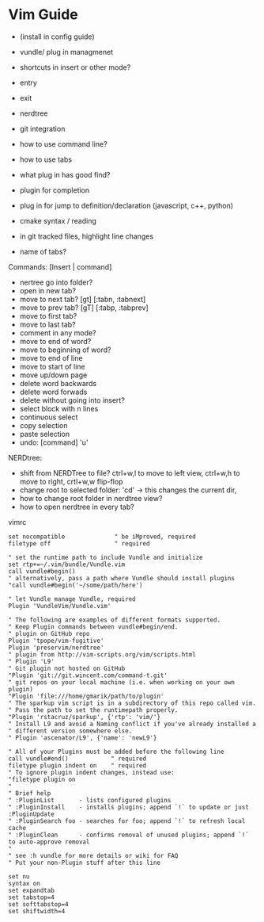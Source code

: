 # Vim Guide

- (install in config guide)
- vundle/ plug in managmenet

- shortcuts in insert or other mode?
- entry
- exit
- nerdtree
- git integration
- how to use command line?
- how to use tabs
- what plug in has good find?
- plugin for completion
- plug in for jump to definition/declaration (javascript, c++, python)
- cmake syntax / reading


- in git tracked files, highlight line changes
- name of tabs?

Commands: [Insert | command]
- nertree go into folder?
- open in new tab?
- move to next tab? [gt] [:tabn, :tabnext]
- move to prev tab? [gT] [:tabp, :tabprev]
- move to first tab?
- move to last tab?
- comment in any mode?
- move to end of word?
- move to beginning of word?
- move to end of line
- move to start of line
- move up/down page
- delete word backwards
- delete word forwads
- delete without going into insert?
- select block with n lines
- continuous select
- copy selection
- paste selection
- undo: [command] 'u'


NERDtree:
- shift from NERDTree to file? ctrl+w,l to move to left view, ctrl+w,h to move to right, crtl+w,w flip-flop
- change root to selected folder: 'cd' -> this changes the current dir,
- how to change root folder in nerdtree view?
- how to open nerdtree in every tab?

vimrc
```
set nocompatible              " be iMproved, required
filetype off                  " required

" set the runtime path to include Vundle and initialize
set rtp+=~/.vim/bundle/Vundle.vim
call vundle#begin()
" alternatively, pass a path where Vundle should install plugins
"call vundle#begin('~/some/path/here')

" let Vundle manage Vundle, required
Plugin 'VundleVim/Vundle.vim'

" The following are examples of different formats supported.
" Keep Plugin commands between vundle#begin/end.
" plugin on GitHub repo
Plugin 'tpope/vim-fugitive'
Plugin 'preservim/nerdtree'
" plugin from http://vim-scripts.org/vim/scripts.html
" Plugin 'L9'
" Git plugin not hosted on GitHub
"Plugin 'git://git.wincent.com/command-t.git'
" git repos on your local machine (i.e. when working on your own plugin)
"Plugin 'file:///home/gmarik/path/to/plugin'
" The sparkup vim script is in a subdirectory of this repo called vim.
" Pass the path to set the runtimepath properly.
"Plugin 'rstacruz/sparkup', {'rtp': 'vim/'}
" Install L9 and avoid a Naming conflict if you've already installed a
" different version somewhere else.
" Plugin 'ascenator/L9', {'name': 'newL9'}

" All of your Plugins must be added before the following line
call vundle#end()            " required
filetype plugin indent on    " required
" To ignore plugin indent changes, instead use:
"filetype plugin on
"
" Brief help
" :PluginList       - lists configured plugins
" :PluginInstall    - installs plugins; append `!` to update or just :PluginUpdate
" :PluginSearch foo - searches for foo; append `!` to refresh local cache
" :PluginClean      - confirms removal of unused plugins; append `!` to auto-approve removal
"
" see :h vundle for more details or wiki for FAQ
" Put your non-Plugin stuff after this line

set nu
syntax on
set expandtab
set tabstop=4
set softtabstop=4
set shiftwidth=4
```
